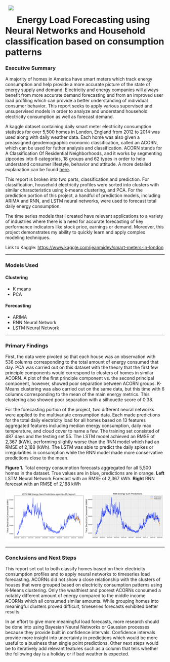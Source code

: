 <img src="https://images.fastcompany.net/image/upload/w_1153,ar_16:9,c_fill,g_auto,f_auto,q_auto,fl_lossy/fc/1680817-poster-1280-1-vote-household-electricity-use.jpg" style="float: left; margin: 10px; height: 27px">

# Energy Load Forecasting using Neural Networks and Household classification based on consumption patterns

### Executive Summary

A majority of homes in America have smart meters which track energy consumption and help provide a more accurate picture of the state of energy supply and demand. Electricity and energy companies will always benefit from more accurate demand forecasting and from an improved user load profiling which can provide a better understanding of individual consumer behavior. This report seeks to apply various supervised and unsupervised models in order to analyze and understand household electricity consumption as well as forecast demand. 

A kaggle dataset containing daily smart meter electricity consumption statistics for over 5,500 homes in London, England from 2012 to 2014 was used along with daily weather data. Each home was also given a preassigned geodemographic economic classification, called an ACORN, which can be used for futher analysis and classification. ACORN stands for A Classification Of Residential Neighborhoods, and it works by segmenting zipcodes into 6 categories, 18 groups and 62 types in order to help understand consumer lifestyle, behavior and attitude. A more detailed explanation can be found [here](https://acorn.caci.co.uk/what-is-acorn).

This report is broken into two parts, classification and prediction. For classification, household electricity profiles were sorted into clusters with similar characteristics using k-means clustering, and PCA. For the prediction portion of this project, a handful of prediction models, including ARIMA and RNN, and LSTM neural networks, were used to forecast total daily energy consumption.

The time series models that I created have relevant applications to a variety of industries where there is a need for accurate forecasting of key performance indicators like stock price, earnings or demand. Moreover, this project demonstrates my ability to quickly learn and apply complex modeling techniques.

Link to Kaggle: https://www.kaggle.com/jeanmidev/smart-meters-in-london

---

### Models Used

#### Clustering
* K means
* PCA

#### Forecasting
* ARIMA
* RNN Neural Network
* LSTM Neural Network

---

### Primary Findings

First, the data were pivoted so that each house was an observation with 536 columns corresponding to the total amount of energy consumed that day. PCA was carried out on this dataset with the theory that the first few principle components would correspond to clusters of homes in similar ACORN. A plot of the first principle component vs. the second principal component, however, showed poor separation between ACORN groups. K-Means clustering was also carried out on the same data, but this time with 6 columns corresponding to the mean of the main energy metrics. This clustering also showed poor separation with a silhouette score of 0.38.

For the forecasting portion of the project, two different neural networks were applied to the multivariate consumption data. Each made predictions for the total daily electricity load for all homes based on 13 features aggregated features including median energy consumption, daily max temperature, and cloud cover to name a few. The training set consisted of 487 days and the testing set 55. The LSTM model achieved an RMSE of 2,367 (kWh), performing slightly worse than the RNN model which had an RMSE of 2,188 (kWh). The LSTM was able to predict the daily spikes or irregularities in consumption while the RNN model made more conservative predictions close to the mean. 

**Figure 1.** Total energy consumption forecasts aggregated for all 5,500 homes in the dataset. True values are in blue, predictions are in orange. **Left** LSTM Neural Network Forecast with an RMSE of 2,367 kWh. **Right** RNN forecast with an RMSE of 2,188 kWh

![](images/nn_forecast.png)

---

### Conclusions and Next Steps

This report set out to both classify homes based on their electricity consumption profiles and to apply neural networks to timeseries load forecasting. ACORNs did not show a close relationship with the clusters of houses that were grouped based on electricity consumption patterns using K-Means clustering. Only the wealthiest and poorest ACORNs consumed a notably different amount of energy compared to the middle income ACORNs which all consumed similar amounts. While grouping homes into meaningful clusters proved difficult, timeseries forecasts exhibited better results. 

In an effort to give more meaningful load forecasts, more research should be done into using Bayesian Neural Networks or Gaussian processes because they provide built in confidence intervals. Confidence intervals provide more insight into uncertainty in predictions which would be more useful to a business than single point predictions. Other next steps would be to iteratively add relevant features such as a column that tells whether the following day is a holiday or if bad weather is expected. 
